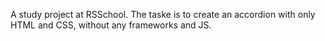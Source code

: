  A study project at RSSchool.
 The taske is to create an accordion with only HTML and CSS, without any frameworks and JS.